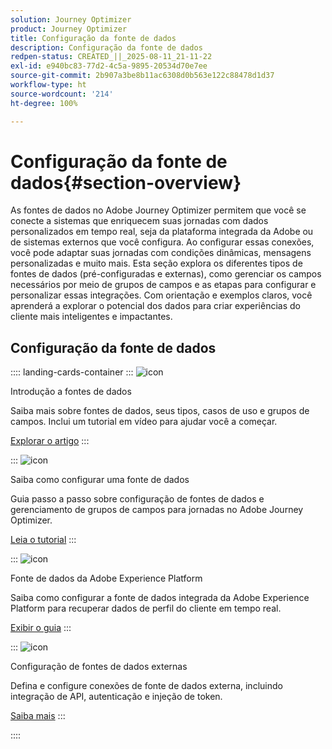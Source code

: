 ```yaml
---
solution: Journey Optimizer
product: Journey Optimizer
title: Configuração da fonte de dados
description: Configuração da fonte de dados
redpen-status: CREATED_||_2025-08-11_21-11-22
exl-id: e940bc83-77d2-4c5a-9895-20534d70e7ee
source-git-commit: 2b907a3be8b11ac6308d0b563e122c88478d1d37
workflow-type: ht
source-wordcount: '214'
ht-degree: 100%

---
```


# Configuração da fonte de dados{#section-overview}

As fontes de dados no Adobe Journey Optimizer permitem que você se conecte a sistemas que enriquecem suas jornadas com dados personalizados em tempo real, seja da plataforma integrada da Adobe ou de sistemas externos que você configura. Ao configurar essas conexões, você pode adaptar suas jornadas com condições dinâmicas, mensagens personalizadas e muito mais. Esta seção explora os diferentes tipos de fontes de dados (pré-configuradas e externas), como gerenciar os campos necessários por meio de grupos de campos e as etapas para configurar e personalizar essas integrações. Com orientação e exemplos claros, você aprenderá a explorar o potencial dos dados para criar experiências do cliente mais inteligentes e impactantes.

## Configuração da fonte de dados

:::: landing-cards-container
:::
![icon](https://cdn.experienceleague.adobe.com/icons/circle-play.svg)

Introdução a fontes de dados

Saiba mais sobre fontes de dados, seus tipos, casos de uso e grupos de campos. Inclui um tutorial em vídeo para ajudar você a começar.

[Explorar o artigo](../using/datasource/about-data-sources.md)
:::

:::
![icon](https://cdn.experienceleague.adobe.com/icons/gear.svg)

Saiba como configurar uma fonte de dados

Guia passo a passo sobre configuração de fontes de dados e gerenciamento de grupos de campos para jornadas no Adobe Journey Optimizer.

[Leia o tutorial](../using/datasource/configure-data-sources.md)
:::

:::
![icon](https://cdn.experienceleague.adobe.com/icons/puzzle-piece.svg)

Fonte de dados da Adobe Experience Platform

Saiba como configurar a fonte de dados integrada da Adobe Experience Platform para recuperar dados de perfil do cliente em tempo real.

[Exibir o guia](../using/datasource/adobe-experience-platform-data-source.md)
:::

:::
![icon](https://cdn.experienceleague.adobe.com/icons/code-branch.svg)

Configuração de fontes de dados externas

Defina e configure conexões de fonte de dados externa, incluindo integração de API, autenticação e injeção de token.

[Saiba mais](../using/datasource/external-data-sources.md)
:::

::::
